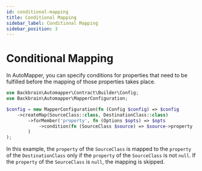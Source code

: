 ```yaml
---
id: conditional-mapping
title: Conditional Mapping
sidebar_label: Conditional Mapping
sidebar_position: 3
---
```


# Conditional Mapping

In AutoMapper, you can specify conditions for properties that need to be fulfilled before the mapping of those properties takes place.

```php
use Backbrain\Automapper\Contract\Builder\Config;
use Backbrain\Automapper\MapperConfiguration;

$config = new MapperConfiguration(fn (Config $config) => $config
    ->createMap(SourceClass::class, DestinationClass::class)
        ->forMember('property', fn (Options $opts) => $opts
            ->condition(fn (SourceClass $source) => $source->property !== null)
        )
);
```

In this example, the `property` of the `SourceClass` is mapped to the `property` of the `DestinationClass` only if the `property` of the `SourceClass` is not `null`. If the `property` of the `SourceClass` is `null`, the mapping is skipped.